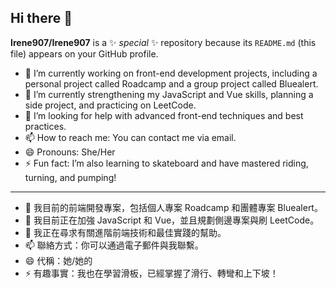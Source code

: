 ## Hi there 👋

**Irene907/Irene907** is a ✨ _special_ ✨ repository because its `README.md` (this file) appears on your GitHub profile.

- 🔭 I’m currently working on front-end development projects, including a personal project called Roadcamp and a group project called Bluealert.
- 🌱 I’m currently strengthening my JavaScript and Vue skills, planning a side project, and practicing on LeetCode.
- 🤔 I’m looking for help with advanced front-end techniques and best practices.
- 📫 How to reach me: You can contact me via email.
- 😄 Pronouns: She/Her
- ⚡ Fun fact: I’m also learning to skateboard and have mastered riding, turning, and pumping!

---

- 🔭 我目前的前端開發專案，包括個人專案 Roadcamp 和團體專案 Bluealert。
- 🌱 我目前正在加強 JavaScript 和 Vue，並且規劃側邊專案與刷 LeetCode。
- 🤔 我正在尋求有關進階前端技術和最佳實踐的幫助。
- 📫 聯絡方式：你可以通過電子郵件與我聯繫。
- 😄 代稱：她/她的
- ⚡ 有趣事實：我也在學習滑板，已經掌握了滑行、轉彎和上下坡！
